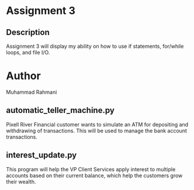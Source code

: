 # Assignment 3

## Description

Assignment 3 will display my ability on how to use if statements,
for/while loops, and file I/O.

# Author

Muhammad Rahmani

## automatic_teller_machine.py

Pixell River Financial customer wants to simulate an ATM for depositing 
and withdrawing of transactions. This will be used to manage the bank account 
transactions.

## interest_update.py

This program will help the VP Client Services apply interest to multiple 
accounts based on their current balance, which help the customers grow their 
wealth.
